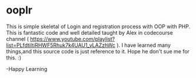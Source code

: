 # ooplr

This is simple skeletal of Login and registration process with OOP with PHP. This is fantastic code and well detailed taught by Alex in codecourse channel ( https://www.youtube.com/playlist?list=PLfdtiltiRHWF5Rhuk7k4UAU1_yLAZzhWc ). I have learned many things,and this source code is just reference to it. Hope he don't sue me for this. :)



-Happy Learning 


